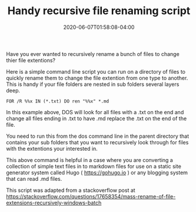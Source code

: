 ﻿---
title: Handy recursive file renaming script
date: 2020-06-07T01:58:08-04:00
description: "Scripting Tips For Web Success"
featured_image: "/images/notebook.jpg"
tags: ["scripts"]
---

Have you ever wanted to recursively rename a bunch of files to change thier file extentions?

Here is a simple command line script you can run on a directory of files to quickly rename them to change the file extention from one type to another. This is handy if your file folders are nested in sub folders several layers deep.

```
FOR /R %%x IN (*.txt) DO ren "%%x" *.md
```

In this example above, DOS will look for all files with a .txt on the end and change all files ending in .txt to have .md replace the .txt on the end of the file.

You need to run this from the dos command line in the parent directory that contains your sub folders that you want to recursively look through for files with the extentions your interested in.

This above command is helpful in a case where you are converting a collection of simple text files in to markdown files for use on a static site generator system called Hugo ( https://gohugo.io ) or any blogging system that can read .md files.

This script was adapted from a stackoverflow post at https://stackoverflow.com/questions/17658354/mass-rename-of-file-extensions-recursively-windows-batch

